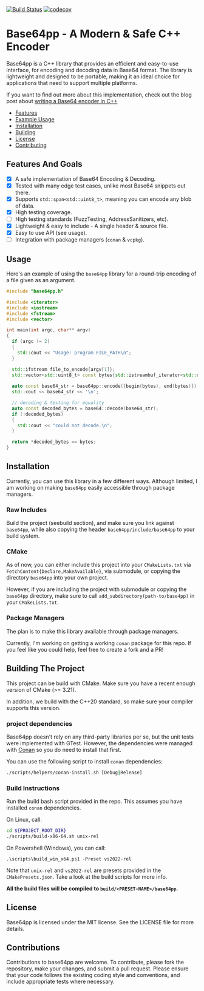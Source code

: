 [![Build Status](https://dev.azure.com/Matheusgarcia28/Base64pp/_apis/build/status%2Fmatheusgomes28.base64pp?branchName=main)](https://dev.azure.com/Matheusgarcia28/Base64pp/_build/latest?definitionId=3&branchName=main) [![codecov](https://codecov.io/github/matheusgomes28/base64pp/branch/main/graph/badge.svg?token=5Q5G5MNFLO)](https://codecov.io/github/matheusgomes28/base64pp)

# Base64pp - A Modern & Safe C++ Encoder

Base64pp is a C++ library that provides an efficient and easy-to-use interface,
for encoding and decoding data in Base64 format. The library is lightweight
and designed to be portable, making it an ideal choice for applications that
need to support multiple platforms.

If you want to find out more about this implementation, check out the blog post
about [writing a Base64 encoder in C++](https://matgomes.com/base64-encode-decode-cpp/)

- [Features](#features-and-goals)
- [Example Usage](#usage)
- [Installation](#installation)
- [Building](#building-the-project)
- [License](#license)
- [Contributing](#contributions)

## Features And Goals
- [x] A safe implementation of Base64 Encoding & Decoding.
- [x] Tested with many edge test cases, unlike most Base64 snippets out there.
- [x] Supports `std::span<std::uint8_t>`, meaning you can encode any blob of data.
- [x] High testing coverage.
- [ ] High testing standards (FuzzTesting, AddressSanitizers, etc).
- [x] Lightweight & easy to include - A single header & source file.
- [x] Easy to use API (see usage).
- [ ] Integration with package managers (`conan` & `vcpkg`).

## Usage

Here's an example of using the `base64pp` library for a round-trip encoding
of a file given as an argument.

```cpp
#include "base64pp.h"

#include <iterator>
#include <iostream>
#include <fstream>
#include <vector>

int main(int argc, char** argv)
{
  if (argc != 2)
  {
    std::cout << "Usage: program FILE_PATH\n"; 
  }

  std::ifstream file_to_encode{argv[1]};
  std::vector<std::uint8_t> const bytes{std::istreambuf_iterator<std::uint8_t>{file_to_encode}, {}};
  
  auto const base64_str = base64pp::encode({begin(bytes), end(bytes)});
  std::cout << base64_str << '\n';

  // decoding & testing for equality
  auto const decoded_bytes = base64::decode(base64_str);
  if (!decoded_bytes)
  {
    std::cout << "could not decode.\n";
  }

  return *decoded_bytes == bytes;
}
```

## Installation

Currently, you can use this library in a few different ways. Although
limited, I am working on making `base64pp` easily accessible through
package managers.

### Raw Includes

Build the project (seebuild section), and make sure you link against
`base64pp`, while also copying the header `base64pp/include/base64pp` to
your build system.

### CMake

As of now, you can either include this project into your `CMakeLists.txt`
via `FetchContent{Declare,MakeAvailable}`, via submodule, or copying
the directory `base64pp` into your own project.

However, if you are including the project with submodule or copying
the `base64pp` directory, make sure to call
`add_subdirectory(path-to/base4pp)` in your `CMakeLists.txt`.

### Package Managers

The plan is to make this library available through package managers.

Currently, I'm working on getting a working `conan` package for this
repo. If you feel like you could help, feel free to create a fork and
a PR!


## Building The Project

This project can be build with CMake. Make sure you have a
recent enough version of CMake (>= 3.21).

In addition, we build with the C++20 standard, so make sure
your compiler supports this version.

### project dependencies
Base64pp doesn't rely on any third-party libraries per se,
but the unit tests were implemented with GTest. However,
the dependencies were managed with [Conan](https://conan.io)
so you do need to install that first.

You can use the following script to install `conan` dependencies:

```bash
./scripts/helpers/conan-install.sh [Debug|Release]
```

### Build Instructions

Run the build bash script provided in the repo. This
assumes you have installed `conan` dependencies.

On Linux, call:

```bash
cd ${PROJECT_ROOT_DIR}
./scripts/build-x86-64.sh unix-rel
``` 

On Powershell (Windows), you can call:
```pwsh
.\scripts\build_win_x64.ps1 -Preset vs2022-rel
```

Note that `unix-rel` and `vs2022-rel` are presets provided
in the `CMakePresets.json`. Take a look at the build scripts
for more info.

**All the build files will be compiled to `build/<PRESET-NAME>/base64pp`.**

## License
Base64pp is licensed under the MIT license. See the LICENSE file for more details.

## Contributions

Contributions to base64pp are welcome. To contribute, please fork the repository,
make your changes, and submit a pull request. Please ensure that your code follows
the existing coding style and conventions, and include appropriate tests where
necessary.


